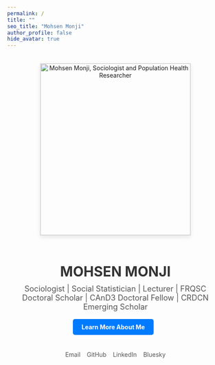 ```yaml
---
permalink: /
title: ""
seo_title: "Mohsen Monji"
author_profile: false
hide_avatar: true
---
```

<div style="text-align: center; margin-top: 50px; max-width: 800px; margin: auto; padding: 20px;">
  <!-- Profile Image -->
  <div>
   <img src="images/mohsen-monji-profile.webp" alt="Mohsen Monji, Sociologist and Population Health Researcher" 
     style="width: 350px; height: 400px; object-fit: cover; border-radius: 0; box-shadow: 0px 4px 10px rgba(0, 0, 0, 0.1); margin-bottom: 20px;">
  </div>

  <!-- Name -->
  <h1 style="color: #333; font-size: 32px; margin-bottom: 10px;">MOHSEN MONJI</h1>

  <!-- Subtitle -->
  <p style="font-size: 18px; margin-top: 5px; color: #555;">
    Sociologist | Social Statistician | Lecturer | FRQSC Doctoral Scholar | CAnD3 Doctoral Fellow | CRDCN Emerging Scholar
  </p>


  <!-- Buttons -->
  <div style="margin-bottom: 20px;">
    <a href="/about-me/" style="display: inline-block; padding: 10px 20px; background-color: #007BFF; color: white; text-decoration: none; border-radius: 5px; font-weight: bold; margin-right: 10px;">Learn More About Me</a>
  </div>

  <!-- Social Media Links -->
<div style="display: flex; justify-content: center; gap: 15px; margin-bottom: 20px;">
  <div style="text-align: center;">
    <a href="mailto:mohsen.monji@concordia.ca" target="_blank" style="text-decoration: none;">
      <i class="fas fa-envelope" style="color: #D14836; font-size: 30px;"></i><br>
      <span style="font-size: 14px; color: #555;">Email</span>
    </a>
  </div>
  <div style="text-align: center;">
    <a href="https://github.com/Mohsnmonji" target="_blank" style="text-decoration: none;">
      <i class="fab fa-github" style="color: #333; font-size: 30px;"></i><br>
      <span style="font-size: 14px; color: #555;">GitHub</span>
    </a>
  </div>
  <div style="text-align: center;">
    <a href="https://www.linkedin.com/in/mohsen-monji-0a3a37269" target="_blank" style="text-decoration: none;">
      <i class="fab fa-linkedin" style="color: #0077B5; font-size: 30px;"></i><br>
      <span style="font-size: 14px; color: #555;">LinkedIn</span>
    </a>
  </div>
  <div style="text-align: center;">
    <a href="https://bsky.app/profile/mohsenmonji.bsky.social" target="_blank" style="text-decoration: none;">
      <i class="fab fa-bluesky" style="color: #1DA1F2; font-size: 30px;"></i><br>
      <span style="font-size: 14px; color: #555;">Bluesky</span>
    </a>
  </div>
</div>